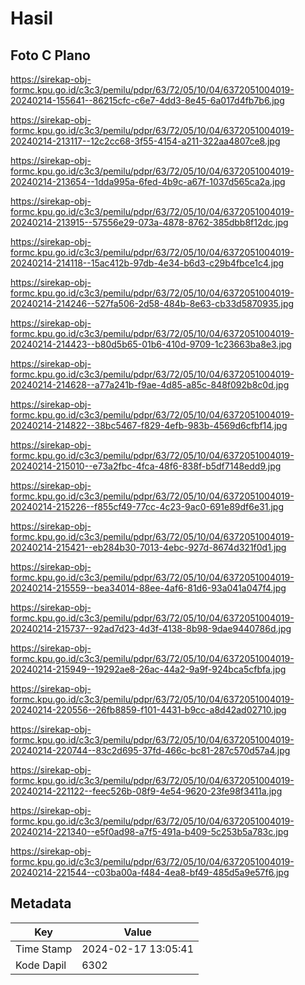 # Hasil

## Foto C Plano

https://sirekap-obj-formc.kpu.go.id/c3c3/pemilu/pdpr/63/72/05/10/04/6372051004019-20240214-155641--86215cfc-c6e7-4dd3-8e45-6a017d4fb7b6.jpg

https://sirekap-obj-formc.kpu.go.id/c3c3/pemilu/pdpr/63/72/05/10/04/6372051004019-20240214-213117--12c2cc68-3f55-4154-a211-322aa4807ce8.jpg

https://sirekap-obj-formc.kpu.go.id/c3c3/pemilu/pdpr/63/72/05/10/04/6372051004019-20240214-213654--1dda995a-6fed-4b9c-a67f-1037d565ca2a.jpg

https://sirekap-obj-formc.kpu.go.id/c3c3/pemilu/pdpr/63/72/05/10/04/6372051004019-20240214-213915--57556e29-073a-4878-8762-385dbb8f12dc.jpg

https://sirekap-obj-formc.kpu.go.id/c3c3/pemilu/pdpr/63/72/05/10/04/6372051004019-20240214-214118--15ac412b-97db-4e34-b6d3-c29b4fbce1c4.jpg

https://sirekap-obj-formc.kpu.go.id/c3c3/pemilu/pdpr/63/72/05/10/04/6372051004019-20240214-214246--527fa506-2d58-484b-8e63-cb33d5870935.jpg

https://sirekap-obj-formc.kpu.go.id/c3c3/pemilu/pdpr/63/72/05/10/04/6372051004019-20240214-214423--b80d5b65-01b6-410d-9709-1c23663ba8e3.jpg

https://sirekap-obj-formc.kpu.go.id/c3c3/pemilu/pdpr/63/72/05/10/04/6372051004019-20240214-214628--a77a241b-f9ae-4d85-a85c-848f092b8c0d.jpg

https://sirekap-obj-formc.kpu.go.id/c3c3/pemilu/pdpr/63/72/05/10/04/6372051004019-20240214-214822--38bc5467-f829-4efb-983b-4569d6cfbf14.jpg

https://sirekap-obj-formc.kpu.go.id/c3c3/pemilu/pdpr/63/72/05/10/04/6372051004019-20240214-215010--e73a2fbc-4fca-48f6-838f-b5df7148edd9.jpg

https://sirekap-obj-formc.kpu.go.id/c3c3/pemilu/pdpr/63/72/05/10/04/6372051004019-20240214-215226--f855cf49-77cc-4c23-9ac0-691e89df6e31.jpg

https://sirekap-obj-formc.kpu.go.id/c3c3/pemilu/pdpr/63/72/05/10/04/6372051004019-20240214-215421--eb284b30-7013-4ebc-927d-8674d321f0d1.jpg

https://sirekap-obj-formc.kpu.go.id/c3c3/pemilu/pdpr/63/72/05/10/04/6372051004019-20240214-215559--bea34014-88ee-4af6-81d6-93a041a047f4.jpg

https://sirekap-obj-formc.kpu.go.id/c3c3/pemilu/pdpr/63/72/05/10/04/6372051004019-20240214-215737--92ad7d23-4d3f-4138-8b98-9dae9440786d.jpg

https://sirekap-obj-formc.kpu.go.id/c3c3/pemilu/pdpr/63/72/05/10/04/6372051004019-20240214-215949--19292ae8-26ac-44a2-9a9f-924bca5cfbfa.jpg

https://sirekap-obj-formc.kpu.go.id/c3c3/pemilu/pdpr/63/72/05/10/04/6372051004019-20240214-220556--26fb8859-f101-4431-b9cc-a8d42ad02710.jpg

https://sirekap-obj-formc.kpu.go.id/c3c3/pemilu/pdpr/63/72/05/10/04/6372051004019-20240214-220744--83c2d695-37fd-466c-bc81-287c570d57a4.jpg

https://sirekap-obj-formc.kpu.go.id/c3c3/pemilu/pdpr/63/72/05/10/04/6372051004019-20240214-221122--feec526b-08f9-4e54-9620-23fe98f3411a.jpg

https://sirekap-obj-formc.kpu.go.id/c3c3/pemilu/pdpr/63/72/05/10/04/6372051004019-20240214-221340--e5f0ad98-a7f5-491a-b409-5c253b5a783c.jpg

https://sirekap-obj-formc.kpu.go.id/c3c3/pemilu/pdpr/63/72/05/10/04/6372051004019-20240214-221544--c03ba00a-f484-4ea8-bf49-485d5a9e57f6.jpg


## Metadata

| Key        | Value               |
| ---------- | ------------------- |
| Time Stamp | 2024-02-17 13:05:41 |
| Kode Dapil | 6302                |



